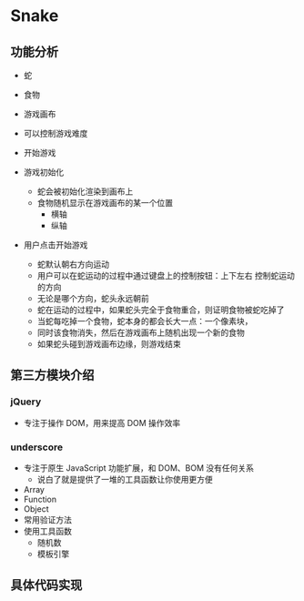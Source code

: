 # Snake

## 功能分析

- 蛇
- 食物
- 游戏画布
- 可以控制游戏难度
- 开始游戏

- 游戏初始化
  + 蛇会被初始化渲染到画布上
  + 食物随机显示在游戏画布的某一个位置
    * 横轴
    * 纵轴
- 用户点击开始游戏
  + 蛇默认朝右方向运动
  + 用户可以在蛇运动的过程中通过键盘上的控制按钮：上下左右 控制蛇运动的方向
  + 无论是哪个方向，蛇头永远朝前
  + 蛇在运动的过程中，如果蛇头完全于食物重合，则证明食物被蛇吃掉了
  + 当蛇每吃掉一个食物，蛇本身的都会长大一点：一个像素块，
  +   同时该食物消失，然后在游戏画布上随机出现一个新的食物
  + 如果蛇头碰到游戏画布边缘，则游戏结束

## 第三方模块介绍

### jQuery

- 专注于操作 DOM，用来提高 DOM 操作效率

### underscore

- 专注于原生 JavaScript 功能扩展，和 DOM、BOM 没有任何关系
  + 说白了就是提供了一堆的工具函数让你使用更方便
- Array
- Function
- Object
- 常用验证方法
- 使用工具函数
  + 随机数
  + 模板引擎

## 具体代码实现
